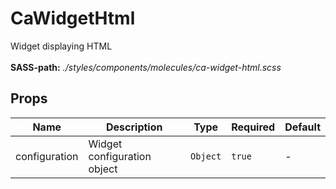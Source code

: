 # CaWidgetHtml

Widget displaying HTML<br><br> **SASS-path:** _./styles/components/molecules/ca-widget-html.scss_

## Props

<!-- @vuese:CaWidgetHtml:props:start -->
|Name|Description|Type|Required|Default|
|---|---|---|---|---|
|configuration|Widget configuration object|`Object`|`true`|-|

<!-- @vuese:CaWidgetHtml:props:end -->


